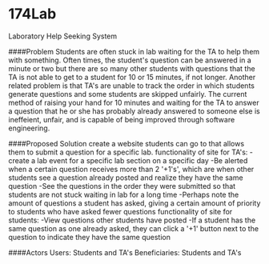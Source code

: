 # 174Lab
Laboratory Help Seeking System

####Problem
 Students are often stuck in lab waiting for the TA to help them with something. Often times, the student's question can be answered in a minute or two but there are so many other students with questions that the TA is not able to get to a student for 10 or 15 minutes, if not longer. Another related problem is that TA's are unable to track the order in which students generate questions and some students are skipped unfairly. The current method of raising your hand for 10 minutes and waiting for the TA to answer a question that he or she has probably already answered to someone else is ineffeient, unfair, and is capable of being improved through software engineering.


####Proposed Solution
    create a website students can go to that allows them to submit a question for a specific lab.
        functionality of site for TA's:
            -create a lab event for a specific lab section on a specific day
            -Be alerted when a certain question receives more than 2 '+1's', which are when other students see a question already posted
            and realize they have the same question
            -See the questions in the order they were submitted so that students are not stuck waiting in lab for a long time
            -Perhaps note the amount of questions a student has asked, giving a certain amount of priority to students who have asked fewer questions
        functionality of site for students:
            -View questions other students have posted
            -If a student has the same question as one already asked, they can click a '+1' button next to the question to indicate they have the same question

####Actors
    Users: Students and TA's
    Beneficiaries: Students and TA's

